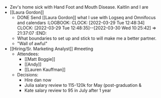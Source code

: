 - Zev's home sick with Hand Foot and Mouth Disease. Kaitlin and I are
- [[Laura Gordon]]
	- DONE Send [[Laura Gordon]] what I use with Logseq and Omnifocus and calendars
	  :LOGBOOK:
	  CLOCK: [2022-03-29 Tue 12:48:34]
	  CLOCK: [2022-03-29 Tue 12:48:35]--[2022-03-30 Wed 10:25:42] =>  21:37:07
	  :END:
	- What boundaries to set up and stick to will make me a better partner.
	- "Wall of awful"
- [[Hiring/Sr. Marketing Analyst]] #meeting
	- Attendees:
		- [[Matt Boggie]]
		- [[Andy]]
		- [[Lauren Kauffman]]
	- Decisions:
		- Hire dan now
		- Julia salary review to 115-120k for May (post-graduation &
		- Kate salary review to 95 in July after 1 year